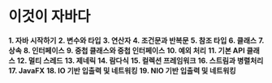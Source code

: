 # 이것이 자바다
<strong>1. 자바 시작하기</strong>
<strong>2. 변수와 타입</strong>
<strong>3. 연산자</strong>
<strong>4. 조건문과 반복문</strong>
<strong>5. 참조 타입</strong>
<strong>6. 클래스</strong>
<strong>7. 상속</strong>
<strong>8. 인터페이스</strong>
<strong>9. 중첩 클래스와 중첩 인터페이스</strong>
<strong>10. 예외 처리</strong>
<strong>11. 기본 API 클래스</strong>
<strong>12. 멀티 스레드</strong>
<strong>13. 제네릭</strong>
<strong>14. 람다식</strong>
<strong>15. 컬렉션 프레임워크</strong>
<strong>16. 스트림과 병렬처리</strong>
<strong>17. JavaFX</strong>
<strong>18. IO 기반 입출력 및 네트워킹</strong>
<strong>19. NIO 기반 입출력 및 네트워킹</strong>
